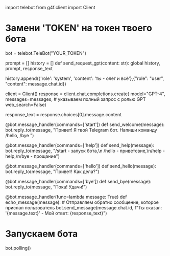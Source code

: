 import telebot
from g4f.client import Client

# Замени 'TOKEN' на токен твоего бота
bot = telebot.TeleBot("YOUR_TOKEN")

prompt = []
history = []
def send_request_gpt(content: str):
  global history, prompt, response_text

  
  history.append({'role': 'system', 'content': 'ты - олег и всё'},{"role": "user", "content": message.chat.id})

  client = Client()
  response = client.chat.completions.create(
  model="GPT-4",
  messages=messages, # указываем полный запрос с ролью GPT
  web_search=False)

  response_text = response.choices[0].message.content 

@bot.message_handler(commands=['start'])
def send_welcome(message):
    bot.reply_to(message, "Привет! Я твой Telegram бот. Напиши команду /hello, /bye ")

@bot.message_handler(commands=['help'])
def send_help(message):
    bot.reply_to(message, "/start - запуск бота,\n /hello -  приветсвие,\n/help - help,\n/bye - прощание")

@bot.message_handler(commands=['hello'])
def send_hello(message):
    bot.reply_to(message, "Привет! Как дела?")

@bot.message_handler(commands=['bye'])
def send_bye(message):
    bot.reply_to(message, "Пока! Удачи!")

@bot.message_handler(func=lambda message: True)
def echo_message(message):
    # Отправляем обратно сообщение, которое прислал пользователь
    bot.send_message(message.chat.id, f"Ты сказал: '{message.text}' - Мой ответ: {response_text}")



# Запускаем бота
bot.polling()
